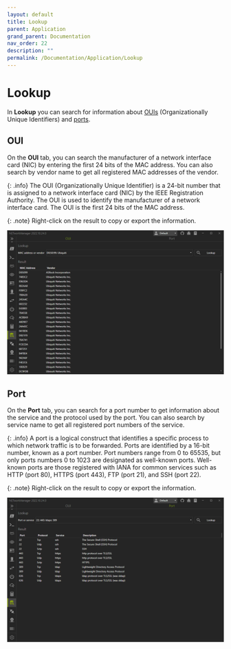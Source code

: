 ```yaml
---
layout: default
title: Lookup
parent: Application
grand_parent: Documentation
nav_order: 22
description: ""
permalink: /Documentation/Application/Lookup
---
```


# Lookup

In **Lookup** you can search for information about [OUIs](#oui) (Organizationally Unique Identifiers) and [ports](#port).

## OUI

On the **OUI** tab, you can search the manufacturer of a network interface card (NIC) by entering the first 24 bits of the MAC address. You can also search by vendor name to get all registered MAC addresses of the vendor.

{: .info}
The OUI (Organizationally Unique Identifier) is a 24-bit number that is assigned to a network interface card (NIC) by the IEEE Registration Authority. The OUI is used to identify the manufacturer of a network interface card. The OUI is the first 24 bits of the MAC address.

{: .note}
Right-click on the result to copy or export the information.

![Lookup_OUI](22_Lookup_OUI.png)

## Port

On the **Port** tab, you can search for a port number to get information about the service and the protocol used by the port. You can also search by service name to get all registered port numbers of the service.

{: .info}
A port is a logical construct that identifies a specific process to which network traffic is to be forwarded. Ports are identified by a 16-bit number, known as a port number. Port numbers range from 0 to 65535, but only ports numbers 0 to 1023 are designated as well-known ports. Well-known ports are those registered with IANA for common services such as HTTP (port 80), HTTPS (port 443), FTP (port 21), and SSH (port 22).

{: .note}
Right-click on the result to copy or export the information.

![Lookup_Port](22_Lookup_Port.png)
